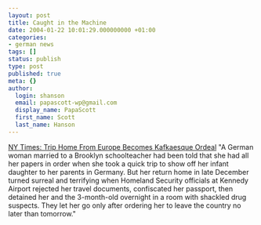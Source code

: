 ```yaml
---
layout: post
title: Caught in the Machine
date: 2004-01-22 10:01:29.000000000 +01:00
categories:
- german news
tags: []
status: publish
type: post
published: true
meta: {}
author:
  login: shanson
  email: papascott-wp@gmail.com
  display_name: PapaScott
  first_name: Scott
  last_name: Hanson
---
```

<p><a title="Trip Home From Europe Becomes Kafkaesque Ordeal" href="http://www.nytimes.com/2004/01/21/nyregion/21detain.html?ex=1390107600&en=3765c7ad8a725cf8&ei=5007&partner=USERLAND">NY Times: Trip Home From Europe Becomes Kafkaesque Ordeal</a> "A German woman married to a Brooklyn schoolteacher had been told that she had all her papers in order when she took a quick trip to show off her infant daughter to her parents in Germany. But her return home in late December turned surreal and terrifying when Homeland Security officials at Kennedy Airport rejected her travel documents, confiscated her passport, then detained her and the 3-month-old overnight in a room with shackled drug suspects. They let her go only after ordering her to leave the country no later than tomorrow."</p>
